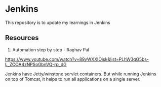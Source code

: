 # Jenkins
This repository is to update my learnings in Jenkins

Resources
-
1) Automation step by step - Raghav Pal

https://www.youtube.com/watch?v=89yWXXIOisk&list=PLhW3qG5bs-L_ZCOA4zNPSoGbnVQ-rp_dG

Jenkins have Jetty/winstone servlet containers. But while running Jenkins on top of Tomcat, it helps to run all applications on a single server.
